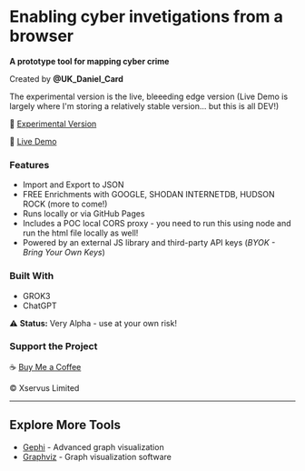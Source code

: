 # Enabling cyber invetigations from a browser
**A prototype tool for mapping cyber crime**  

Created by **@UK_Daniel_Card**  

The experimental version is the live, bleeeding edge version (Live Demo is largely where I'm storing a relatively stable version... but this is all DEV!)

🔗 [Experimental Version](https://mr-r3b00t.github.io/crime-mapper/experimental_mapper.html)

🔗 [Live Demo](https://mr-r3b00t.github.io/crime-mapper/crimemapper.html)  
 

### Features  
- Import and Export to JSON
- FREE Enrichments with GOOGLE, SHODAN INTERNETDB, HUDSON ROCK (more to come!)
- Runs locally or via GitHub Pages
- Includes a POC local CORS proxy - you need to run this using node and run the html file locally as well!
- Powered by an external JS library and third-party API keys (*BYOK - Bring Your Own Keys*)  

### Built With  
- GROK3  
- ChatGPT  

⚠️ **Status:** Very Alpha - use at your own risk!  

### Support the Project  
☕ [Buy Me a Coffee](https://buymeacoffee.com/mrr3b00t)  

© Xservus Limited  

---

## Explore More Tools  
- [Gephi](https://gephi.org/features/) - Advanced graph visualization  
- [Graphviz](https://graphviz.org) - Graph visualization software  
